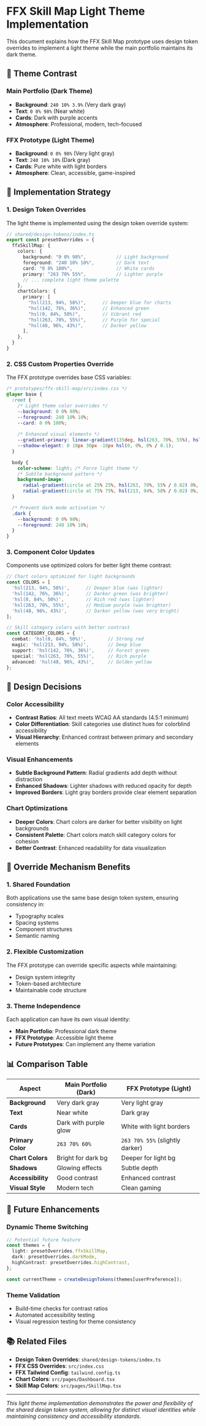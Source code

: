 # FFX Skill Map Light Theme Implementation

This document explains how the FFX Skill Map prototype uses design token overrides to implement a light theme while the main portfolio maintains its dark theme.

## 🎨 Theme Contrast

### Main Portfolio (Dark Theme)
- **Background**: `240 10% 3.9%` (Very dark gray)
- **Text**: `0 0% 98%` (Near white)
- **Cards**: Dark with purple accents
- **Atmosphere**: Professional, modern, tech-focused

### FFX Prototype (Light Theme)
- **Background**: `0 0% 98%` (Very light gray)
- **Text**: `240 10% 10%` (Dark gray)
- **Cards**: Pure white with light borders
- **Atmosphere**: Clean, accessible, game-inspired

## 🔧 Implementation Strategy

### 1. Design Token Overrides

The light theme is implemented using the design token override system:

```typescript
// shared/design-tokens/index.ts
export const presetOverrides = {
  ffxSkillMap: {
    colors: {
      background: "0 0% 98%",           // Light background
      foreground: "240 10% 10%",        // Dark text
      card: "0 0% 100%",                // White cards
      primary: "263 70% 55%",           // Lighter purple
      // ... complete light theme palette
    },
    chartColors: {
      primary: [
        "hsl(213, 94%, 58%)",      // Deeper blue for charts
        "hsl(142, 76%, 36%)",      // Enhanced green
        "hsl(0, 84%, 50%)",        // Vibrant red
        "hsl(263, 70%, 55%)",      // Purple for special
        "hsl(48, 96%, 43%)",       // Darker yellow
      ],
    },
  }
}
```

### 2. CSS Custom Properties Override

The FFX prototype overrides base CSS variables:

```css
/* prototypes/ffx-skill-map/src/index.css */
@layer base {
  :root {
    /* Light theme color overrides */
    --background: 0 0% 98%;
    --foreground: 240 10% 10%;
    --card: 0 0% 100%;
    
    /* Enhanced visual elements */
    --gradient-primary: linear-gradient(135deg, hsl(263, 70%, 55%), hsl(280, 100%, 65%));
    --shadow-elegant: 0 10px 30px -10px hsl(0, 0%, 0% / 0.1);
  }

  body {
    color-scheme: light; /* Force light theme */
    /* Subtle background pattern */
    background-image: 
      radial-gradient(circle at 25% 25%, hsl(263, 70%, 55% / 0.02) 0%, transparent 50%),
      radial-gradient(circle at 75% 75%, hsl(213, 94%, 58% / 0.02) 0%, transparent 50%);
  }

  /* Prevent dark mode activation */
  .dark {
    --background: 0 0% 98%;
    --foreground: 240 10% 10%;
  }
}
```

### 3. Component Color Updates

Components use optimized colors for better light theme contrast:

```typescript
// Chart colors optimized for light backgrounds
const COLORS = [
  'hsl(213, 94%, 58%)',      // Deeper blue (was lighter)
  'hsl(142, 76%, 36%)',      // Darker green (was brighter)
  'hsl(0, 84%, 50%)',        // Rich red (was lighter)
  'hsl(263, 70%, 55%)',      // Medium purple (was brighter)
  'hsl(48, 96%, 43%)',       // Darker yellow (was very bright)
];

// Skill category colors with better contrast
const CATEGORY_COLORS = {
  combat: 'hsl(0, 84%, 50%)',        // Strong red
  magic: 'hsl(213, 94%, 58%)',       // Deep blue
  support: 'hsl(142, 76%, 36%)',     // Forest green
  special: 'hsl(263, 70%, 55%)',     // Rich purple
  advanced: 'hsl(48, 96%, 43%)',     // Golden yellow
};
```

## 🎯 Design Decisions

### Color Accessibility
- **Contrast Ratios**: All text meets WCAG AA standards (4.5:1 minimum)
- **Color Differentiation**: Skill categories use distinct hues for colorblind accessibility
- **Visual Hierarchy**: Enhanced contrast between primary and secondary elements

### Visual Enhancements
- **Subtle Background Pattern**: Radial gradients add depth without distraction
- **Enhanced Shadows**: Lighter shadows with reduced opacity for depth
- **Improved Borders**: Light gray borders provide clear element separation

### Chart Optimizations
- **Deeper Colors**: Chart colors are darker for better visibility on light backgrounds
- **Consistent Palette**: Chart colors match skill category colors for cohesion
- **Better Contrast**: Enhanced readability for data visualization

## 🔄 Override Mechanism Benefits

### 1. **Shared Foundation**
Both applications use the same base design token system, ensuring consistency in:
- Typography scales
- Spacing systems
- Component structures
- Semantic naming

### 2. **Flexible Customization**
The FFX prototype can override specific aspects while maintaining:
- Design system integrity
- Token-based architecture
- Maintainable code structure

### 3. **Theme Independence**
Each application can have its own visual identity:
- **Main Portfolio**: Professional dark theme
- **FFX Prototype**: Accessible light theme
- **Future Prototypes**: Can implement any theme variation

## 📊 Comparison Table

| Aspect | Main Portfolio (Dark) | FFX Prototype (Light) |
|--------|----------------------|----------------------|
| **Background** | Very dark gray | Very light gray |
| **Text** | Near white | Dark gray |
| **Cards** | Dark with purple glow | White with light borders |
| **Primary Color** | `263 70% 60%` | `263 70% 55%` (slightly darker) |
| **Chart Colors** | Bright for dark bg | Deeper for light bg |
| **Shadows** | Glowing effects | Subtle depth |
| **Accessibility** | Good contrast | Enhanced contrast |
| **Visual Style** | Modern tech | Clean gaming |

## 🚀 Future Enhancements

### Dynamic Theme Switching
```typescript
// Potential future feature
const themes = {
  light: presetOverrides.ffxSkillMap,
  dark: presetOverrides.darkMode,
  highContrast: presetOverrides.highContrast,
};

const currentTheme = createDesignTokens(themes[userPreference]);
```

### Theme Validation
- Build-time checks for contrast ratios
- Automated accessibility testing
- Visual regression testing for theme consistency

## 📚 Related Files

- **Design Token Overrides**: `shared/design-tokens/index.ts`
- **FFX CSS Overrides**: `src/index.css`
- **FFX Tailwind Config**: `tailwind.config.ts`
- **Chart Colors**: `src/pages/Dashboard.tsx`
- **Skill Map Colors**: `src/pages/SkillMap.tsx`

---

*This light theme implementation demonstrates the power and flexibility of the shared design token system, allowing for distinct visual identities while maintaining consistency and accessibility standards.*